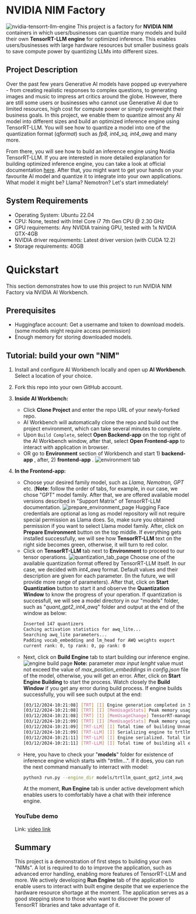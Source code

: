 # NVIDIA NIM Factory

![nvidia-tensorrt-llm-engine](https://developer.download.nvidia.com/images/tensor-rt-llm-630x354.jpg)
This project is a factory for __NVIDIA NIM__ containers in which users/businesses can quantize many models and build their own __TensorRT-LLM engine__ for optimized inference. This enables users/businesses with large hardware resources but smaller business goals to save compute power by quantizing LLMs into different sizes. 

## Project Description
Over the past few years Generative AI models have popped up everywhere - from creating realistic responses to complex questions, to generating images and music to impress art critics around the globe. However, there are still some users or businesses who cannot use Generative AI due to limited resources, high cost for compute power or simply overweight their business goals. In this project, we enable them to quantize almost any AI model into different sizes and build an optimized inference engine using TensorRT-LLM. You will see how to quantize a model into one of the quantization format (*qformat*) such as *fp8, int4_sq, int4_awq* and many more.

From there, you will see how to build an inference engine using Nvidia TensorRT-LLM. If you are interested in more detailed explanation for building optimized inference engine, you can take a look at official documentation [here](https://nvidia.github.io/TensorRT-LLM/overview.html). After that, you might want to get your hands on your favourite AI model and quantize it to integrate into your own applications. What model it might be? Llama? Nemotron? Let's start immediately!

## System Requirements
- Operating System: Ubuntu 22.04
- CPU: None, tested with Intel Core i7 7th Gen CPU @ 2.30 GHz
- GPU requirements: Any NVIDIA training GPU, tested with 1x NVIDIA GTX-4GB
- NVIDIA driver requirements: Latest driver version (with CUDA 12.2)
- Storage requirements: 40GB

# Quickstart
This section demonstrates how to use this project to run NVIDIA NIM Factory via NVIDIA AI Workbench. 

## Prerequisites

- Huggingface account: Get a username and token to download models. (some models might require access permission)
- Enough memory for storing downloaded models.

## Tutorial: build your own "NIM"
1. Install and configure AI Workbench locally and open up __AI Workbench__. Select a location of your choice.
2. Fork this repo into your own GitHub account.
3. __Inside AI Workbench:__
    - Click __Clone Project__ and enter the repo URL of your newly-forked repo.
    - AI Workbench will automatically clone the repo and build out the project environment, which can take several minutes to complete.
    - Upon `Build Complete`, select __Open Backend-app__ on the top right of the AI Workbench window, after that, select __Open Frontend-app__ to interact with application in browser.
    - OR go to __Environment__ section of Workbench and start 1) __backend-app__ , after, 2) __frontend-app__ .
      ![environment tab](https://github.com/Rahman2001/nim-factory/blob/main/data/backend-app-start.PNG)
4. __In the Frontend-app:__
   - Choose your desired family model, such as _Llama, Nemotron, GPT_ etc. (__Note__: follow the order of tabs, for example, in our case, we chose "GPT" model family. After that, we are offered available model versions described in "Support Matrix" of TensorRT-LLM documentation.
     ![prepare_environment_page](https://github.com/Rahman2001/nim-factory/blob/main/data/prep_env_ui.PNG)
     Hugging Face credentials are optional as long as model repository will not require special permission as Llama does. So, make sure you obtained permission if you want to select Llama model family. After, click on __Prepare Environment__ button on the top middle. If everything gets installed successfully, we will see how __TensorRT-LLM__ text on the right side becomes green, otherwise, it will turn to red color.
   - Click on __TensorRT-LLM__ tab next to __Environment__ to proceed to our tensor operations.
     ![quantization_tab_page](https://github.com/Rahman2001/nim-factory/blob/main/data/quant_page_ui.PNG)
     Choose one of the available quantization format offered by TensorRT-LLM itself. In our case, we decided with _int4_awq_ format. Default values and their description are given for each parameter. (In the future, we will provide more range of parameters). After that, click on __Start Quantization__ button to start it and observe the __Quantization Window__ to know the progress of your operation. If quantization is successfull, we will see a model directory in our "models" folder, such as "_quant_gpt2_int4_awq_" folder and output at the end of the window as below:
     ```bash
     Inserted 147 quantizers
     Caching activation statistics for awq_lite...
     Searching awq_lite parameters...
     Padding vocab_embedding and lm_head for AWQ weights export
     current rank: 0, tp rank: 0, pp rank: 0
     ```
   - Next, click on __Build Engine__ tab to start building our inference engine.
     ![engine build page](https://github.com/Rahman2001/nim-factory/blob/main/data/build_engine_page_ui.PNG)
     __Note:__ parameter _max input lenght_ value must not exceed the value of _max_position_embeddings_ in _config.json_ file of the model, otherwise, you will get an error.
     After, click on __Start Engine Building__ to start the process. Watch closely the __Build Window__ if you get any error during build process. If engine builds successfully, you will see such output at the end:
     ```bash
     [03/12/2024-10:21:08] [TRT] [I] Engine generation completed in 35.9738 seconds.
     [03/12/2024-10:21:08] [TRT] [I] [MemUsageStats] Peak memory usage of TRT CPU/GPU memory allocators: CPU 212 MiB, GPU 775 MiB
     [03/12/2024-10:21:08] [TRT] [I] [MemUsageChange] TensorRT-managed allocation in building engine: CPU +0, GPU +775, now: CPU 0, GPU 775 (MiB)
     [03/12/2024-10:21:09] [TRT] [I] [MemUsageStats] Peak memory usage during Engine building and serialization: CPU: 6600 MiB
     [03/12/2024-10:21:09] [TRT-LLM] [I] Total time of building Unnamed Network 0: 00:00:36
     [03/12/2024-10:21:09] [TRT-LLM] [I] Serializing engine to trtllm_quant_gpt2_int4_awq/trtllm-engine/trrank0.engine...
     [03/12/2024-10:21:11] [TRT-LLM] [I] Engine serialized. Total time: 00:00:02
     [03/12/2024-10:21:11] [TRT-LLM] [I] Total time of building all engines: 00:00:41
     ```
   - Here, you have to check your "__models__" folder for existence of inference engine which starts with "_trtllm_...". If it does, you can run the next command manually to interract with model:
     ```bash
     python3 run.py --engine_dir models/trtllm_quant_gpt2_int4_awq
     ```
     At the moment, __Run Engine__ tab is under active development which enables users to comfortably have a chat with their inference engine.

   ### YouTube demo
   Link: [video link](https://youtu.be/OOQtrP4gen4?si=Hal5_QHZLLKeUn5L)

   ## Summary

   This project is a demonstration of first steps to building your own "NIMs". A lot is required to do to improve the application, such as advanced error handling, enabling more features of TensorRT-LLM and more. We actively developing __Run Engine__ tab of the application to enable users to interact with built engine despite that we experience the hardware resource shortage at the moment. The application serves as a good stepping stone to those who want to discover the power of TensorRT libraries and take advantage of it.
